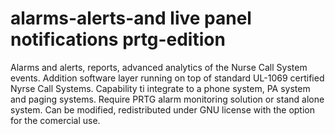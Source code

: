 # alarms-alerts-and live panel notifications prtg-edition
Alarms and alerts, reports, advanced analytics of the Nurse Call System events.
Addition software layer running on top of standard UL-1069 certified Nyrse Call Systems.
Capability ti integrate to a phone system, PA system and paging systems.
Require PRTG alarm monitoring solution or stand alone system.
Can be modified, redistributed under GNU license with the option for the comercial use.

